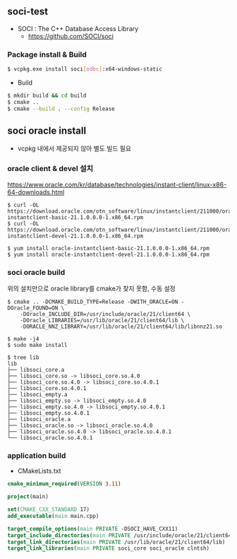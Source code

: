 
## soci-test
- SOCI : The C++ Database Access Library 
    - https://github.com/SOCI/soci


### Package install & Build
```sh
$ vcpkg.exe install soci[odbc]:x64-windows-static
```

- Build
```sh
$ mkdir build && cd build
$ cmake .. 
$ cmake --build . --config Release
```

## soci oracle install 
- vcpkg 내에서 제공되지 않아 별도 빌드 필요 

### oracle client & devel 설치 
https://www.oracle.com/kr/database/technologies/instant-client/linux-x86-64-downloads.html

```
$ curl -OL https://download.oracle.com/otn_software/linux/instantclient/211000/oracle-instantclient-basic-21.1.0.0.0-1.x86_64.rpm
$ curl -OL https://download.oracle.com/otn_software/linux/instantclient/211000/oracle-instantclient-devel-21.1.0.0.0-1.x86_64.rpm

$ yum install oracle-instantclient-basic-21.1.0.0.0-1.x86_64.rpm
$ yum install oracle-instantclient-devel-21.1.0.0.0-1.x86_64.rpm
```

### soci oracle build 
위의 설치만으로 oracle library를 cmake가 찾지 못함, 수동 설정 

```
$ cmake .. -DCMAKE_BUILD_TYPE=Release -DWITH_ORACLE=ON -DOracle_FOUND=ON \
	-DOracle_INCLUDE_DIR=/usr/include/oracle/21/client64 \
	-DOracle_LIBRARIES=/usr/lib/oracle/21/client64/lib \
	-DORACLE_NNZ_LIBRARY=/usr/lib/oracle/21/client64/lib/libnnz21.so
  
$ make -j4
$ sudo make install
```

```
$ tree lib
lib
├── libsoci_core.a
├── libsoci_core.so -> libsoci_core.so.4.0
├── libsoci_core.so.4.0 -> libsoci_core.so.4.0.1
├── libsoci_core.so.4.0.1
├── libsoci_empty.a
├── libsoci_empty.so -> libsoci_empty.so.4.0
├── libsoci_empty.so.4.0 -> libsoci_empty.so.4.0.1
├── libsoci_empty.so.4.0.1
├── libsoci_oracle.a
├── libsoci_oracle.so -> libsoci_oracle.so.4.0
├── libsoci_oracle.so.4.0 -> libsoci_oracle.so.4.0.1
└── libsoci_oracle.so.4.0.1
```

### application build 

- CMakeLists.txt
```cmake
cmake_minimum_required(VERSION 3.11)

project(main)

set(CMAKE_CXX_STANDARD 17)
add_executable(main main.cpp)

target_compile_options(main PRIVATE -DSOCI_HAVE_CXX11)
target_include_directories(main PRIVATE /usr/include/oracle/21/client64)
target_link_directories(main PRIVATE /usr/lib/oracle/21/client64/lib)
target_link_libraries(main PRIVATE soci_core soci_oracle clntsh)
```
